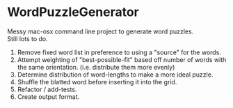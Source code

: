 # WordPuzzleGenerator

Messy mac-osx command line project to generate word puzzles.  
Still lots to do.

1. Remove fixed word list in preference to using a "source" for the words.
2. Attempt weighting of "best-possible-fit" based off number of words with the same orientation. (i.e. distribute them more evenly)
3. Determine distribution of word-lengths to make a more ideal puzzle.
4. Shuffle the blatted word before inserting it into the grid.
5. Refactor / add-tests.
6. Create output format.
